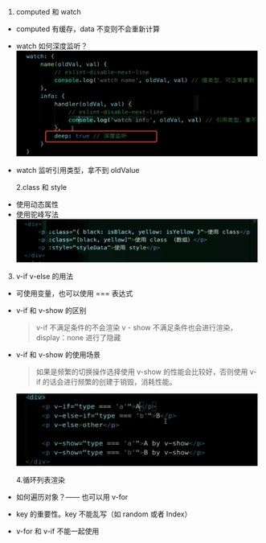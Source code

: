 1. computed 和 watch

- computed 有缓存，data 不变则不会重新计算
- watch 如何深度监听？
  ![watch 深度监听](./resource/watch如何进行深度监听.jpg)
- watch 监听引用类型，拿不到 oldValue

  2.class 和 style

* 使用动态属性
* 使用驼峰写法
  ![class 和 style 用法](./resource/style和class的用法.png)

3. v-if v-else 的用法

- 可使用变量，也可以使用 === 表达式
- v-if 和 v-show 的区别

  > v-if 不满足条件的不会渲染
  > v - show 不满足条件也会进行渲染，display：none 进行了隐藏

- v-if 和 v-show 的使用场景

  > 如果是频繁的切换操作选择使用 v-show 的性能会比较好，否则使用 v-if 的话会进行频繁的创建于销毁，消耗性能。

  ![v-if 和 v-else 用法](./resource/v-if、v-else和v-show.jpg)

  4.循环列表渲染

- 如何遍历对象？—— 也可以用 v-for
- key 的重要性。key 不能乱写（如 random 或者 Index）
- v-for 和 v-if 不能一起使用
